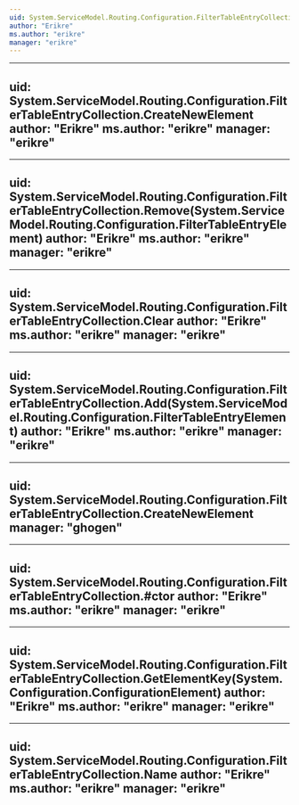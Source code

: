 ```yaml
---
uid: System.ServiceModel.Routing.Configuration.FilterTableEntryCollection
author: "Erikre"
ms.author: "erikre"
manager: "erikre"
---
```


---
uid: System.ServiceModel.Routing.Configuration.FilterTableEntryCollection.CreateNewElement
author: "Erikre"
ms.author: "erikre"
manager: "erikre"
---

---
uid: System.ServiceModel.Routing.Configuration.FilterTableEntryCollection.Remove(System.ServiceModel.Routing.Configuration.FilterTableEntryElement)
author: "Erikre"
ms.author: "erikre"
manager: "erikre"
---

---
uid: System.ServiceModel.Routing.Configuration.FilterTableEntryCollection.Clear
author: "Erikre"
ms.author: "erikre"
manager: "erikre"
---

---
uid: System.ServiceModel.Routing.Configuration.FilterTableEntryCollection.Add(System.ServiceModel.Routing.Configuration.FilterTableEntryElement)
author: "Erikre"
ms.author: "erikre"
manager: "erikre"
---

---
uid: System.ServiceModel.Routing.Configuration.FilterTableEntryCollection.CreateNewElement
manager: "ghogen"
---

---
uid: System.ServiceModel.Routing.Configuration.FilterTableEntryCollection.#ctor
author: "Erikre"
ms.author: "erikre"
manager: "erikre"
---

---
uid: System.ServiceModel.Routing.Configuration.FilterTableEntryCollection.GetElementKey(System.Configuration.ConfigurationElement)
author: "Erikre"
ms.author: "erikre"
manager: "erikre"
---

---
uid: System.ServiceModel.Routing.Configuration.FilterTableEntryCollection.Name
author: "Erikre"
ms.author: "erikre"
manager: "erikre"
---
